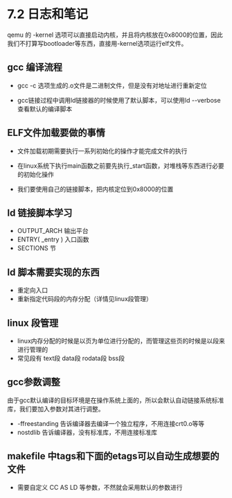 # 7.2 日志和笔记

qemu 的 -kernel 选项可以直接启动内核，并且将内核放在0x8000的位置，因此我们不打算写bootloader等东西，直接用-kernel选项运行elf文件。

## gcc 编译流程

- gcc -c 选项生成的.o文件是二进制文件，但是没有对地址进行重新定位

- gcc链接过程中调用ld链接器的时候使用了默认脚本，可以使用ld --verbose查看默认的编译脚本
  
## ELF文件加载要做的事情
- 文件加载初期需要执行一系列初始化的操作才能完成文件的执行
- 在linux系统下执行main函数之前要先执行_start函数，对堆栈等东西进行必要的初始化操作

- 我们要使用自己的链接脚本，把内核定位到0x8000的位置

## ld 链接脚本学习
- OUTPUT_ARCH 输出平台
- ENTRY( _entry ) 入口函数
- SECTIONS 节

## ld 脚本需要实现的东西
- 重定向入口
- 重新指定代码段的内存分配（详情见linux段管理）

## linux 段管理
- linux内存分配的时候是以页为单位进行分配的，而管理这些页的时候是以段来进行管理的
- 常见段有 text段 data段 rodata段 bss段

## gcc参数调整  
由于gcc默认编译的目标环境是在操作系统上面的，所以会默认自动链接系统标准库，我们要加入参数对其进行调整。
- -ffreestanding 告诉编译器去编译一个独立程序，不用连接crt0.o等等
- nostdlib  告诉编译器，没有标准库，不用连接标准库

## makefile 中tags和下面的etags可以自动生成想要的文件
- 需要自定义 CC AS LD 等参数，不然就会采用默认的参数进行